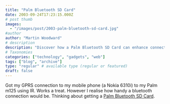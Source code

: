 ```yaml
---
title: "Palm Bluetooth SD Card"
date: 2003-09-24T17:23:15.000Z
# post thumb
images:
  - "/images/post/2003-palm-bluetooth-sd-card.jpg"
#author
author: "Martin Woodward"
# description
description: "Discover how a Palm Bluetooth SD Card can enhance connectivity for your Palm m125, making mobile internet access even easier."
# Taxonomies
categories: ["technology", "gadgets", "web"]
tags: ["blog", "archive"]
type: "regular" # available type (regular or featured)
draft: false
---
```


Got my GPRS connection to my mobile phone (a Nokia 6310i) to my Palm m125 using IR. Works a treat. However I realise how handy a bluetooth connection would be. Thinking about getting a [Palm Bluetooth SD Card](http://www.amazon.co.uk/exec/obidos/ASIN/B00008W5WT/woodwardwebcom).
